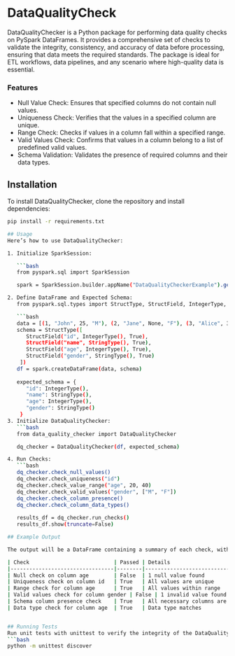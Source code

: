 # DataQualityCheck
DataQualityChecker is a Python package for performing data quality checks on PySpark DataFrames. It provides a comprehensive set of checks to validate the integrity, consistency, and accuracy of data before processing, ensuring that data meets the required standards. The package is ideal for ETL workflows, data pipelines, and any scenario where high-quality data is essential.

### Features
* Null Value Check: Ensures that specified columns do not contain null values.
* Uniqueness Check: Verifies that the values in a specified column are unique.
* Range Check: Checks if values in a column fall within a specified range.
* Valid Values Check: Confirms that values in a column belong to a list of predefined valid values.
* Schema Validation: Validates the presence of required columns and their data types.

## Installation
To install DataQualityChecker, clone the repository and install dependencies:

```bash
pip install -r requirements.txt

## Usage
Here’s how to use DataQualityChecker:

1. Initialize SparkSession:

   ```bash
   from pyspark.sql import SparkSession

   spark = SparkSession.builder.appName("DataQualityCheckerExample").getOrCreate()

2. Define DataFrame and Expected Schema:
   from pyspark.sql.types import StructType, StructField, IntegerType, StringType

   ```bash
   data = [(1, "John", 25, "M"), (2, "Jane", None, "F"), (3, "Alice", 35, None)]
   schema = StructType([
      StructField("id", IntegerType(), True),
      StructField("name", StringType(), True),
      StructField("age", IntegerType(), True),
      StructField("gender", StringType(), True)
    ])
   df = spark.createDataFrame(data, schema)
    
   expected_schema = {
      "id": IntegerType(),
      "name": StringType(),
      "age": IntegerType(),
      "gender": StringType()
    }
3. Initialize DataQualityChecker:
   ```bash
   from data_quality_checker import DataQualityChecker

   dq_checker = DataQualityChecker(df, expected_schema)

4. Run Checks:
   ```bash
   dq_checker.check_null_values()
   dq_checker.check_uniqueness("id")
   dq_checker.check_value_range("age", 20, 40)
   dq_checker.check_valid_values("gender", ["M", "F"])
   dq_checker.check_column_presence()
   dq_checker.check_column_data_types()
    
   results_df = dq_checker.run_checks()
   results_df.show(truncate=False)

## Example Output

The output will be a DataFrame containing a summary of each check, with details on whether the check passed or failed:

| Check                           | Passed | Details                            |
|---------------------------------|--------|------------------------------------|
| Null check on column age        | False  | 1 null value found                |
| Uniqueness check on column id   | True   | All values are unique             |
| Range check for column age      | True   | All values within range           |
| Valid values check for column gender | False | 1 invalid value found      |
| Schema column presence check    | True   | All necessary columns are present |
| Data type check for column age  | True   | Data type matches                 |


## Running Tests
Run unit tests with unittest to verify the integrity of the DataQualityChecker:
```bash
python -m unittest discover



 



  



